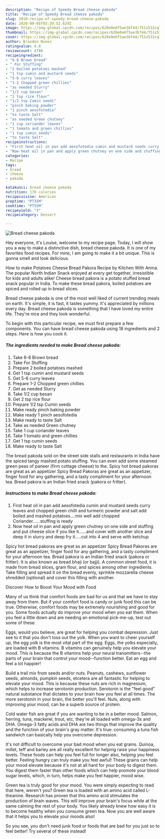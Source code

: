 ```yaml
---
description: "Recipe of Speedy Bread cheese pakoda"
title: "Recipe of Speedy Bread cheese pakoda"
slug: 2010-recipe-of-speedy-bread-cheese-pakoda
date: 2020-09-05T03:39:52.629Z
image: https://img-global.cpcdn.com/recipes/620e0e6f5ae3bf44/751x532cq70/bread-cheese-pakoda-recipe-main-photo.jpg
thumbnail: https://img-global.cpcdn.com/recipes/620e0e6f5ae3bf44/751x532cq70/bread-cheese-pakoda-recipe-main-photo.jpg
cover: https://img-global.cpcdn.com/recipes/620e0e6f5ae3bf44/751x532cq70/bread-cheese-pakoda-recipe-main-photo.jpg
author: Brandon Nunez
ratingvalue: 4.8
reviewcount: 4788
recipeingredient:
- "6-8 Brown bread"
- " For Stuffing"
- "2 boiled potatoes mashed"
- "1 tsp cumin and mustard seeds"
- "5-6 curry leaves"
- "1-2 Chopped green chillies"
- "as needed Slurry"
- "1/2 cup besan"
- "2 tsp rice flour"
- "1/2 tsp Cumin seeds"
- "pinch baking powder"
- "1 pinch aesofotedia"
- "to taste Salt"
- "as needed Green chutney"
- "1 cup coriander leaves"
- "1 tomato and green chillies"
- "1 tsp cumin seeds"
- "to taste Salt"
recipeinstructions:
- "First heat oil in pan add aesofotedia cumin and mustard seeds curry leaves and chopped green chilli and turmeric powder and salt add boiled and mashed potatoes....mix well add chopped Coriander......stuffing is ready"
- "Now heat oil in pan and apply green chutney on one side and stuffing and put cheese slice if you like it......and cover with another slice and deep it in slurry and deep fry it.....cut into 4 and serve with ketchup"
categories:
- Recipe
tags:
- bread
- cheese
- pakoda

katakunci: bread cheese pakoda 
nutrition: 178 calories
recipecuisine: American
preptime: "PT35M"
cooktime: "PT55M"
recipeyield: "3"
recipecategory: Dessert

---
```



![Bread cheese pakoda](https://img-global.cpcdn.com/recipes/620e0e6f5ae3bf44/751x532cq70/bread-cheese-pakoda-recipe-main-photo.jpg)

Hey everyone, it's Louise, welcome to my recipe page. Today, I will show you a way to make a distinctive dish, bread cheese pakoda. It is one of my favorites food recipes. For mine, I am going to make it a bit unique. This is gonna smell and look delicious.

How to make Potatoes Cheese Bread Pakora Recipe by Kitchen With Amna. The popular North Indian Snack enjoyed at every get together, irresistible for kids and adults alike! Cheese bread pakora is a potato stuffed bread snack popular in India. To make these bread pakora, boiled potatoes are spiced and rolled up in bread slices.

Bread cheese pakoda is one of the most well liked of current trending meals on earth. It's simple, it is fast, it tastes yummy. It's appreciated by millions every day. Bread cheese pakoda is something that I have loved my entire life. They're nice and they look wonderful.


To begin with this particular recipe, we must first prepare a few components. You can have bread cheese pakoda using 18 ingredients and 2 steps. Here is how you cook it.

<!--inarticleads1-->

##### The ingredients needed to make Bread cheese pakoda:

1. Take 6-8 Brown bread
1. Take  For Stuffing
1. Prepare 2 boiled potatoes mashed
1. Get 1 tsp cumin and mustard seeds
1. Get 5-6 curry leaves
1. Prepare 1-2 Chopped green chillies
1. Get as needed Slurry
1. Take 1/2 cup besan
1. Get 2 tsp rice flour
1. Prepare 1/2 tsp Cumin seeds
1. Make ready pinch baking powder
1. Make ready 1 pinch aesofotedia
1. Make ready to taste Salt
1. Take as needed Green chutney
1. Take 1 cup coriander leaves
1. Take 1 tomato and green chillies
1. Get 1 tsp cumin seeds
1. Make ready to taste Salt


The bread pakoda sold on the street side stalls and restaurants in India have the spiced tangy mashed potato stuffing. You can even add some steamed green peas of paneer (firm cottage cheese) to the. Spicy hot bread pakoras are great as an appetizer Spicy Bread Pakoras are great as an appetizer, finger food for any gathering, and a tasty compliment for your afternoon tea. Bread pakora is an Indian fried snack (pakora or fritter). 

<!--inarticleads2-->

##### Instructions to make Bread cheese pakoda:

1. First heat oil in pan add aesofotedia cumin and mustard seeds curry leaves and chopped green chilli and turmeric powder and salt add boiled and mashed potatoes....mix well add chopped Coriander......stuffing is ready
1. Now heat oil in pan and apply green chutney on one side and stuffing and put cheese slice if you like it......and cover with another slice and deep it in slurry and deep fry it.....cut into 4 and serve with ketchup


Spicy hot bread pakoras are great as an appetizer Spicy Bread Pakoras are great as an appetizer, finger food for any gathering, and a tasty compliment for your afternoon tea. Bread pakora is an Indian fried snack (pakora or fritter). It is also known as bread bhaji (or bajji). A common street food, it is made from bread slices, gram flour, and spices among other ingredients. Take filling and spread it on the bread evenly, sprinkle mozzarella cheese shredded (optional) and cover this filling with another. 

Discover How to Boost Your Mood with Food


Many of us think that comfort foods are bad for us and that we have to stay away from them. But if your comfort food is candy or junk food this can be true. Otherwise, comfort foods may be extremely nourishing and good for you. Some foods actually do improve your mood when you eat them. When you feel a little down and are needing an emotional pick-me-up, test out some of these.

Eggs, would you believe, are great for helping you combat depression. Just see to it that you don't toss out the yolk. When you want to cheer yourself up, the egg yolk is the most vital part of the egg. Eggs, the yolks especially, are loaded with B vitamins. B vitamins can genuinely help you elevate your mood. This is because the B vitamins help your neural transmitters--the parts of your brain that control your mood--function better. Eat an egg and feel a lot happier!

Build a trail mix from seeds and/or nuts. Peanuts, cashews, sunflower seeds, almonds, pumpkin seeds, etcetera are all fantastic for helping to elevate your mood. This is because these nuts are rich in magnesium, which helps to increase serotonin production. Serotonin is the "feel good" natural substance that dictates to your brain how you feel at all times. The more serotonin in your brain, the better you'll feel. Nuts, along with improving your mood, can be a superb source of protein.

Cold water fish are great if you are wanting to be in a better mood. Salmon, herring, tuna, mackerel, trout, etc, they're all loaded with omega-3s and DHA. Omega-3 fatty acids and DHA are two things that improve the quality and the function of your brain's gray matter. It's true: consuming a tuna fish sandwich can basically help you overcome depression. 

It's not difficult to overcome your bad mood when you eat grains. Quinoa, millet, teff and barley are all really excellent for helping raise your happiness levels. These foods can help you feel full for longer also, helping you feel better. Feeling hungry can truly make you feel awful! These grains can help your mood elevate because it's not at all hard for your body to digest them. You digest them faster than other foods which can help promote your blood sugar levels, which, in turn, helps make you feel happier, mood wise.

Green tea is truly good for your mood. You were simply expecting to read that here, weren't you? Green tea is loaded with an amino acid called L-theanine. Research has proven that this amino acid stimulates the production of brain waves. This will improve your brain's focus while at the same calming the rest of your body. You likely already knew how easy it is to become healthy when you consume green tea. Now you are well aware that it helps you to elevate your moods also!

So you see, you don't need junk food or foods that are bad for you just so to feel better! Try several of these instead!

